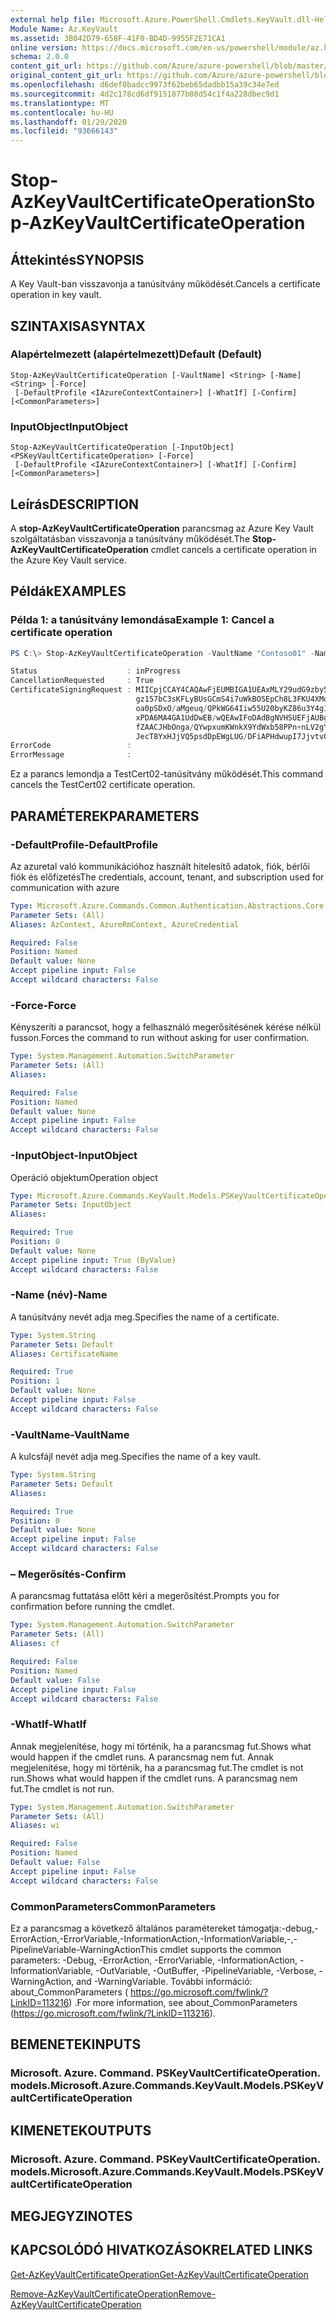 ```yaml
---
external help file: Microsoft.Azure.PowerShell.Cmdlets.KeyVault.dll-Help.xml
Module Name: Az.KeyVault
ms.assetid: 3B042D79-658F-41F0-BD4D-9955F2E71CA1
online version: https://docs.microsoft.com/en-us/powershell/module/az.keyvault/stop-azkeyvaultcertificateoperation
schema: 2.0.0
content_git_url: https://github.com/Azure/azure-powershell/blob/master/src/KeyVault/KeyVault/help/Stop-AzKeyVaultCertificateOperation.md
original_content_git_url: https://github.com/Azure/azure-powershell/blob/master/src/KeyVault/KeyVault/help/Stop-AzKeyVaultCertificateOperation.md
ms.openlocfilehash: d6def0badcc9973f62beb65dadbb15a39c34e7ed
ms.sourcegitcommit: 4d2c178cd6df9151877b08d54c1f4a228dbec9d1
ms.translationtype: MT
ms.contentlocale: hu-HU
ms.lasthandoff: 01/29/2020
ms.locfileid: "93666143"
---
```

# <span data-ttu-id="062c1-101">Stop-AzKeyVaultCertificateOperation</span><span class="sxs-lookup"><span data-stu-id="062c1-101">Stop-AzKeyVaultCertificateOperation</span></span>

## <span data-ttu-id="062c1-102">Áttekintés</span><span class="sxs-lookup"><span data-stu-id="062c1-102">SYNOPSIS</span></span>
<span data-ttu-id="062c1-103">A Key Vault-ban visszavonja a tanúsítvány működését.</span><span class="sxs-lookup"><span data-stu-id="062c1-103">Cancels a certificate operation in key vault.</span></span>

## <span data-ttu-id="062c1-104">SZINTAXISA</span><span class="sxs-lookup"><span data-stu-id="062c1-104">SYNTAX</span></span>

### <span data-ttu-id="062c1-105">Alapértelmezett (alapértelmezett)</span><span class="sxs-lookup"><span data-stu-id="062c1-105">Default (Default)</span></span>
```
Stop-AzKeyVaultCertificateOperation [-VaultName] <String> [-Name] <String> [-Force]
 [-DefaultProfile <IAzureContextContainer>] [-WhatIf] [-Confirm] [<CommonParameters>]
```

### <span data-ttu-id="062c1-106">InputObject</span><span class="sxs-lookup"><span data-stu-id="062c1-106">InputObject</span></span>
```
Stop-AzKeyVaultCertificateOperation [-InputObject] <PSKeyVaultCertificateOperation> [-Force]
 [-DefaultProfile <IAzureContextContainer>] [-WhatIf] [-Confirm] [<CommonParameters>]
```

## <span data-ttu-id="062c1-107">Leírás</span><span class="sxs-lookup"><span data-stu-id="062c1-107">DESCRIPTION</span></span>
<span data-ttu-id="062c1-108">A **stop-AzKeyVaultCertificateOperation** parancsmag az Azure Key Vault szolgáltatásban visszavonja a tanúsítvány működését.</span><span class="sxs-lookup"><span data-stu-id="062c1-108">The **Stop-AzKeyVaultCertificateOperation** cmdlet cancels a certificate operation in the Azure Key Vault service.</span></span>

## <span data-ttu-id="062c1-109">Példák</span><span class="sxs-lookup"><span data-stu-id="062c1-109">EXAMPLES</span></span>

### <span data-ttu-id="062c1-110">Példa 1: a tanúsítvány lemondása</span><span class="sxs-lookup"><span data-stu-id="062c1-110">Example 1: Cancel a certificate operation</span></span>
```powershell
PS C:\> Stop-AzKeyVaultCertificateOperation -VaultName "Contoso01" -Name "TestCert02" -Force

Status                    : inProgress
CancellationRequested     : True
CertificateSigningRequest : MIICpjCCAY4CAQAwFjEUMBIGA1UEAxMLY29udG9zby5jb20wggEiMA0GCSqGSIb3DQEBAQUAA4IBDwAwggEKAoIBAQCVr6EVwsd48qDVORsF4V4w4N1aQCUirFW7b+kwoTvSOL4SfMiWcPmno0uxmQQoh
                            gz157bC3sKFLyBUsGCmS4i7uWkBOSEpCh8L3FKU4XMqRROlUM9AqswzB0e1sURCqevEJA80xFpfTgkeqpm44m4jr6p7gu+h1PBf9Dt7b43Gybde5DUlGrrOiTkOIAF0eU2iNVeHOapoj8m1XHmzO1BARs
                            oa0pSDxO/aMgeuq/QPkWG64Iiw55U20byKZ86u3Y4g192HsPwsrHkf9ZSYR2M9BYM3YGoT/dkCmAtP4LQAsOwf1+S0a/TwRtrnoOHbPFI6HYSY3TY1iqzZ9xItfgalAgMBAAGgSzBJBgkqhkiG9w0BCQ4
                            xPDA6MA4GA1UdDwEB/wQEAwIFoDAdBgNVHSUEFjAUBggrBgEFBQcDAQYIKwYBBQUHAwIwCQYDVR0TBAIwADANBgkqhkiG9w0BAQsFAAOCAQEAjxUX5PGhri9qJTxSleGEbMVkxhhn3nuPUgxujEzrcQVr
                            fZAACJHbOnga/QYwpxumKWnkX9YdWxb58PPn+nLV2gYP3eYEyJ4DR9XDcKpoQxZahUdqD3JZXhWPIcN05tw9Fuq8ziw94BjLZW3h3iDamqkBnysJYW58FBp1H8Ejqk0Iynbo0V223Innq/7QB2fVwe3ZJ
                            JecT8YxHJjVQ5psdDpEWgLUG/DFiAPHdwupI7JjvtvQmT3AotL0x5GNx2bWNH5hHIXsX4bnbxZgNQnTB2w3tQ3QeuKt8fUx2S0xtxPllaCUul6efa84TNqdMcMfyxCarIwDP6qdhS+CDU1uUA==
ErrorCode                 : 
ErrorMessage              :
```

<span data-ttu-id="062c1-111">Ez a parancs lemondja a TestCert02-tanúsítvány működését.</span><span class="sxs-lookup"><span data-stu-id="062c1-111">This command cancels the TestCert02 certificate operation.</span></span>

## <span data-ttu-id="062c1-112">PARAMÉTEREK</span><span class="sxs-lookup"><span data-stu-id="062c1-112">PARAMETERS</span></span>

### <span data-ttu-id="062c1-113">-DefaultProfile</span><span class="sxs-lookup"><span data-stu-id="062c1-113">-DefaultProfile</span></span>
<span data-ttu-id="062c1-114">Az azuretal való kommunikációhoz használt hitelesítő adatok, fiók, bérlői fiók és előfizetés</span><span class="sxs-lookup"><span data-stu-id="062c1-114">The credentials, account, tenant, and subscription used for communication with azure</span></span>

```yaml
Type: Microsoft.Azure.Commands.Common.Authentication.Abstractions.Core.IAzureContextContainer
Parameter Sets: (All)
Aliases: AzContext, AzureRmContext, AzureCredential

Required: False
Position: Named
Default value: None
Accept pipeline input: False
Accept wildcard characters: False
```

### <span data-ttu-id="062c1-115">-Force</span><span class="sxs-lookup"><span data-stu-id="062c1-115">-Force</span></span>
<span data-ttu-id="062c1-116">Kényszeríti a parancsot, hogy a felhasználó megerősítésének kérése nélkül fusson.</span><span class="sxs-lookup"><span data-stu-id="062c1-116">Forces the command to run without asking for user confirmation.</span></span>

```yaml
Type: System.Management.Automation.SwitchParameter
Parameter Sets: (All)
Aliases:

Required: False
Position: Named
Default value: None
Accept pipeline input: False
Accept wildcard characters: False
```

### <span data-ttu-id="062c1-117">-InputObject</span><span class="sxs-lookup"><span data-stu-id="062c1-117">-InputObject</span></span>
<span data-ttu-id="062c1-118">Operáció objektum</span><span class="sxs-lookup"><span data-stu-id="062c1-118">Operation object</span></span>

```yaml
Type: Microsoft.Azure.Commands.KeyVault.Models.PSKeyVaultCertificateOperation
Parameter Sets: InputObject
Aliases:

Required: True
Position: 0
Default value: None
Accept pipeline input: True (ByValue)
Accept wildcard characters: False
```

### <span data-ttu-id="062c1-119">-Name (név)</span><span class="sxs-lookup"><span data-stu-id="062c1-119">-Name</span></span>
<span data-ttu-id="062c1-120">A tanúsítvány nevét adja meg.</span><span class="sxs-lookup"><span data-stu-id="062c1-120">Specifies the name of a certificate.</span></span>

```yaml
Type: System.String
Parameter Sets: Default
Aliases: CertificateName

Required: True
Position: 1
Default value: None
Accept pipeline input: False
Accept wildcard characters: False
```

### <span data-ttu-id="062c1-121">-VaultName</span><span class="sxs-lookup"><span data-stu-id="062c1-121">-VaultName</span></span>
<span data-ttu-id="062c1-122">A kulcsfájl nevét adja meg.</span><span class="sxs-lookup"><span data-stu-id="062c1-122">Specifies the name of a key vault.</span></span>

```yaml
Type: System.String
Parameter Sets: Default
Aliases:

Required: True
Position: 0
Default value: None
Accept pipeline input: False
Accept wildcard characters: False
```

### <span data-ttu-id="062c1-123">– Megerősítés</span><span class="sxs-lookup"><span data-stu-id="062c1-123">-Confirm</span></span>
<span data-ttu-id="062c1-124">A parancsmag futtatása előtt kéri a megerősítést.</span><span class="sxs-lookup"><span data-stu-id="062c1-124">Prompts you for confirmation before running the cmdlet.</span></span>

```yaml
Type: System.Management.Automation.SwitchParameter
Parameter Sets: (All)
Aliases: cf

Required: False
Position: Named
Default value: False
Accept pipeline input: False
Accept wildcard characters: False
```

### <span data-ttu-id="062c1-125">-WhatIf</span><span class="sxs-lookup"><span data-stu-id="062c1-125">-WhatIf</span></span>
<span data-ttu-id="062c1-126">Annak megjelenítése, hogy mi történik, ha a parancsmag fut.</span><span class="sxs-lookup"><span data-stu-id="062c1-126">Shows what would happen if the cmdlet runs.</span></span>
<span data-ttu-id="062c1-127">A parancsmag nem fut. Annak megjelenítése, hogy mi történik, ha a parancsmag fut.</span><span class="sxs-lookup"><span data-stu-id="062c1-127">The cmdlet is not run.Shows what would happen if the cmdlet runs.</span></span>
<span data-ttu-id="062c1-128">A parancsmag nem fut.</span><span class="sxs-lookup"><span data-stu-id="062c1-128">The cmdlet is not run.</span></span>

```yaml
Type: System.Management.Automation.SwitchParameter
Parameter Sets: (All)
Aliases: wi

Required: False
Position: Named
Default value: False
Accept pipeline input: False
Accept wildcard characters: False
```

### <span data-ttu-id="062c1-129">CommonParameters</span><span class="sxs-lookup"><span data-stu-id="062c1-129">CommonParameters</span></span>
<span data-ttu-id="062c1-130">Ez a parancsmag a következő általános paramétereket támogatja:-debug,-ErrorAction,-ErrorVariable,-InformationAction,-InformationVariable,-,-PipelineVariable-WarningAction</span><span class="sxs-lookup"><span data-stu-id="062c1-130">This cmdlet supports the common parameters: -Debug, -ErrorAction, -ErrorVariable, -InformationAction, -InformationVariable, -OutVariable, -OutBuffer, -PipelineVariable, -Verbose, -WarningAction, and -WarningVariable.</span></span> <span data-ttu-id="062c1-131">További információ: about_CommonParameters ( https://go.microsoft.com/fwlink/?LinkID=113216) .</span><span class="sxs-lookup"><span data-stu-id="062c1-131">For more information, see about_CommonParameters (https://go.microsoft.com/fwlink/?LinkID=113216).</span></span>

## <span data-ttu-id="062c1-132">BEMENETEK</span><span class="sxs-lookup"><span data-stu-id="062c1-132">INPUTS</span></span>

### <span data-ttu-id="062c1-133">Microsoft. Azure. Command. PSKeyVaultCertificateOperation. models.</span><span class="sxs-lookup"><span data-stu-id="062c1-133">Microsoft.Azure.Commands.KeyVault.Models.PSKeyVaultCertificateOperation</span></span>

## <span data-ttu-id="062c1-134">KIMENETEK</span><span class="sxs-lookup"><span data-stu-id="062c1-134">OUTPUTS</span></span>

### <span data-ttu-id="062c1-135">Microsoft. Azure. Command. PSKeyVaultCertificateOperation. models.</span><span class="sxs-lookup"><span data-stu-id="062c1-135">Microsoft.Azure.Commands.KeyVault.Models.PSKeyVaultCertificateOperation</span></span>

## <span data-ttu-id="062c1-136">MEGJEGYZI</span><span class="sxs-lookup"><span data-stu-id="062c1-136">NOTES</span></span>

## <span data-ttu-id="062c1-137">KAPCSOLÓDÓ HIVATKOZÁSOK</span><span class="sxs-lookup"><span data-stu-id="062c1-137">RELATED LINKS</span></span>

[<span data-ttu-id="062c1-138">Get-AzKeyVaultCertificateOperation</span><span class="sxs-lookup"><span data-stu-id="062c1-138">Get-AzKeyVaultCertificateOperation</span></span>](./Get-AzKeyVaultCertificateOperation.md)

[<span data-ttu-id="062c1-139">Remove-AzKeyVaultCertificateOperation</span><span class="sxs-lookup"><span data-stu-id="062c1-139">Remove-AzKeyVaultCertificateOperation</span></span>](./Remove-AzKeyVaultCertificateOperation.md)

